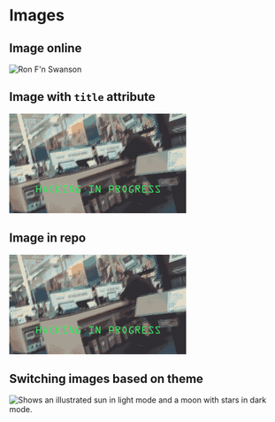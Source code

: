 # Images

## Image online

![Ron F'n Swanson](https://images.inc.com/uploaded_files/image/1920x1080/parks-and-recreation_32716.jpg)

## Image with `title` attribute

![99 little bugs in the code](./img/hacking.gif 'This is my life')

## Image in repo

![This is my alt text](./img/hacking.gif 'HACKING')

## Switching images based on theme

<picture>
  <source media="(prefers-color-scheme: dark)" srcset="https://user-images.githubusercontent.com/25423296/163456776-7f95b81a-f1ed-45f7-b7ab-8fa810d529fa.png">
  <source media="(prefers-color-scheme: light)" srcset="https://user-images.githubusercontent.com/25423296/163456779-a8556205-d0a5-45e2-ac17-42d089e3c3f8.png">
  <img alt="Shows an illustrated sun in light mode and a moon with stars in dark mode." src="https://user-images.githubusercontent.com/25423296/163456779-a8556205-d0a5-45e2-ac17-42d089e3c3f8.png">
</picture>
